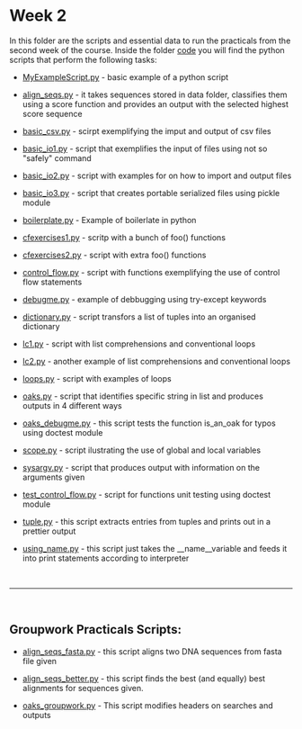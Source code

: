 
# Week 2

In this folder are the scripts and essential data to run the practicals from the second week of the course. Inside the folder [code](https://github.com/vitorlcferreira/CMEECourseWork/tree/master/week2/code) you will find the python scripts that perform the following tasks:

- [MyExampleScript.py](https://github.com/vitorlcferreira/CMEECourseWork/blob/master/week2/code/MyExampleScript.py) - basic example of a python script

- [align_seqs.py](https://github.com/vitorlcferreira/CMEECourseWork/blob/master/week2/code/align_seqs.py) - it takes sequences stored in data folder, classifies them using a score function and provides an output with the selected highest score sequence

- [basic_csv.py](https://github.com/vitorlcferreira/CMEECourseWork/blob/master/week2/code/basic_csv.py) - scirpt exemplifying the imput and output of csv files

- [basic_io1.py](https://github.com/vitorlcferreira/CMEECourseWork/blob/master/week2/code/basic_io1.py) - script that exemplifies the input of files using not so "safely" command

- [basic_io2.py](https://github.com/vitorlcferreira/CMEECourseWork/blob/master/week2/code/basic_io2.py) - script with examples for on how to import and output files

- [basic_io3.py](https://github.com/vitorlcferreira/CMEECourseWork/blob/master/week2/code/basic_io3.py) - script that creates portable serialized files using pickle module

- [boilerplate.py](https://github.com/vitorlcferreira/CMEECourseWork/blob/master/week2/code/boilerplate.py) - Example of boilerlate in python

- [cfexercises1.py](https://github.com/vitorlcferreira/CMEECourseWork/blob/master/week2/code/cfexercises1.py) - scritp with a bunch of foo() functions

- [cfexercises2.py](https://github.com/vitorlcferreira/CMEECourseWork/blob/master/week2/code/cfexercises2.py) - script with extra foo() functions

- [control_flow.py](https://github.com/vitorlcferreira/CMEECourseWork/blob/master/week2/code/control_flow.py) - script with functions exemplifying the use of control flow statements

- [debugme.py](https://github.com/vitorlcferreira/CMEECourseWork/blob/master/week2/code/debugme.py) - example of debbugging using try-except keywords

- [dictionary.py](https://github.com/vitorlcferreira/CMEECourseWork/blob/master/week2/code/dictionary.py) - script transfors a list of tuples into an organised dictionary

- [lc1.py](https://github.com/vitorlcferreira/CMEECourseWork/blob/master/week2/code/lc1.py) - script with list comprehensions and conventional loops

- [lc2.py](https://github.com/vitorlcferreira/CMEECourseWork/blob/master/week2/code/lc2.py) - another example of list comprehensions and conventional loops

- [loops.py](https://github.com/vitorlcferreira/CMEECourseWork/blob/master/week2/code/loops.py) - script with examples of loops

- [oaks.py](https://github.com/vitorlcferreira/CMEECourseWork/blob/master/week2/code/oaks.py) - script that identifies specific string in list and produces outputs in 4 different ways

- [oaks_debugme.py](https://github.com/vitorlcferreira/CMEECourseWork/blob/master/week2/code/oaks_debugme.py) - this script tests the function is_an_oak for typos using doctest module

- [scope.py](https://github.com/vitorlcferreira/CMEECourseWork/blob/master/week2/code/scope.py) - script ilustrating the use of global and local variables

- [sysargv.py](https://github.com/vitorlcferreira/CMEECourseWork/blob/master/week2/code/sysargv.py) - script that produces output with information on the arguments given

- [test_control_flow.py](https://github.com/vitorlcferreira/CMEECourseWork/blob/master/week2/code/test_control_flow.py) - script for functions unit testing using doctest module

- [tuple.py](https://github.com/vitorlcferreira/CMEECourseWork/blob/master/week2/code/tuple.py) - this script extracts entries from tuples and prints out in a prettier output

- [using_name.py](https://github.com/vitorlcferreira/CMEECourseWork/blob/master/week2/code/using_name.py) - this script just takes the __name__variable and feeds it into print statements according to interpreter

<br>

---
<br>

## Groupwork Practicals Scripts:

- [align_seqs_fasta.py](https://github.com/vitorlcferreira/CMEECourseWork/blob/master/week2/code/align_seqs_fasta.py) - this script aligns two DNA sequences from fasta file given

- [align_seqs_better.py](https://github.com/vitorlcferreira/CMEECourseWork/blob/master/week2/code/align_seqs_better.py) - this script finds the best (and equally) best alignments for sequences given.

- [oaks_groupwork.py](https://github.com/vitorlcferreira/CMEECourseWork/blob/master/week2/code/oaks_groupwork.py) - This script modifies headers on searches and outputs